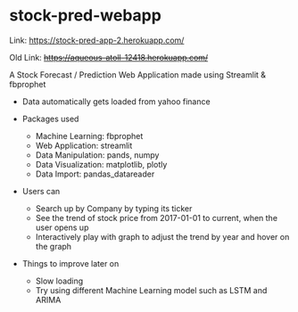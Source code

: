 # stock-pred-webapp

Link: https://stock-pred-app-2.herokuapp.com/

Old Link: <del> https://aqueous-atoll-12418.herokuapp.com/ </del>


A Stock Forecast / Prediction Web Application made using Streamlit & fbprophet

* Data automatically gets loaded from yahoo finance

* Packages used
  - Machine Learning: fbprophet 
  - Web Application: streamlit
  - Data Manipulation: pands, numpy
  - Data Visualization: matplotlib, plotly
  - Data Import: pandas_datareader
  
* Users can
  - Search up by Company by typing its ticker
  - See the trend of stock price from 2017-01-01 to current, when the user opens up
  - Interactively play with graph to adjust the trend by year and hover on the graph

* Things to improve later on
  - Slow loading
  - Try using different Machine Learning model such as LSTM and ARIMA
